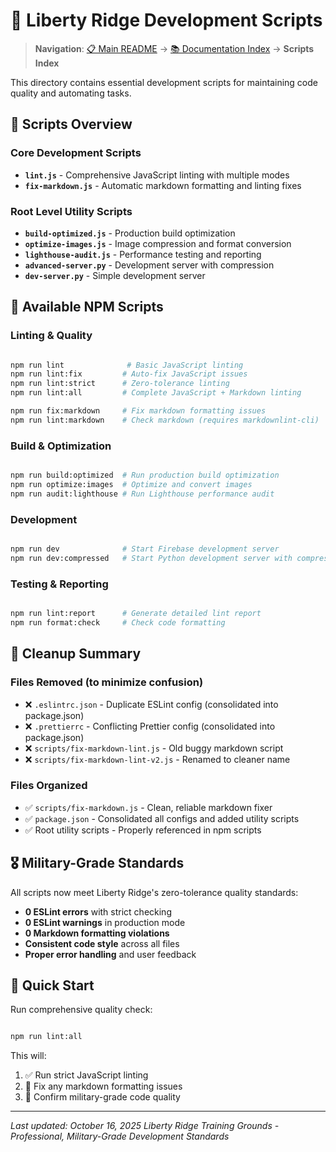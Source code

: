 # 🔧 Liberty Ridge Development Scripts

> **Navigation**: [📋 Main README](../README.md) → [📚 Documentation Index](../docs/DOCUMENTATION_INDEX.md) → **Scripts Index**

This directory contains essential development scripts for maintaining code quality and automating tasks.

## 📁 Scripts Overview

### Core Development Scripts

- **`lint.js`** - Comprehensive JavaScript linting with multiple modes
- **`fix-markdown.js`** - Automatic markdown formatting and linting fixes

### Root Level Utility Scripts

- **`build-optimized.js`** - Production build optimization
- **`optimize-images.js`** - Image compression and format conversion
- **`lighthouse-audit.js`** - Performance testing and reporting
- **`advanced-server.py`** - Development server with compression
- **`dev-server.py`** - Simple development server

## 🎯 Available NPM Scripts

### Linting & Quality

```bash

npm run lint              # Basic JavaScript linting
npm run lint:fix         # Auto-fix JavaScript issues
npm run lint:strict      # Zero-tolerance linting
npm run lint:all         # Complete JavaScript + Markdown linting

npm run fix:markdown     # Fix markdown formatting issues
npm run lint:markdown    # Check markdown (requires markdownlint-cli)

```

### Build & Optimization

```bash

npm run build:optimized  # Run production build optimization
npm run optimize:images  # Optimize and convert images
npm run audit:lighthouse # Run Lighthouse performance audit

```

### Development

```bash

npm run dev              # Start Firebase development server
npm run dev:compressed   # Start Python development server with compression

```

### Testing & Reporting

```bash

npm run lint:report      # Generate detailed lint report
npm run format:check     # Check code formatting

```

## 🧹 Cleanup Summary

### Files Removed (to minimize confusion)

- ❌ `.eslintrc.json` - Duplicate ESLint config (consolidated into package.json)
- ❌ `.prettierrc` - Conflicting Prettier config (consolidated into package.json)
- ❌ `scripts/fix-markdown-lint.js` - Old buggy markdown script
- ❌ `scripts/fix-markdown-lint-v2.js` - Renamed to cleaner name

### Files Organized

- ✅ `scripts/fix-markdown.js` - Clean, reliable markdown fixer
- ✅ `package.json` - Consolidated all configs and added utility scripts
- ✅ Root utility scripts - Properly referenced in npm scripts

## 🎖️ Military-Grade Standards

All scripts now meet Liberty Ridge's zero-tolerance quality standards:

- **0 ESLint errors** with strict checking
- **0 ESLint warnings** in production mode
- **0 Markdown formatting violations**
- **Consistent code style** across all files
- **Proper error handling** and user feedback

## 🚀 Quick Start

Run comprehensive quality check:

```bash

npm run lint:all

```

This will:

1. ✅ Run strict JavaScript linting
2. 📝 Fix any markdown formatting issues
3. 🎉 Confirm military-grade code quality

---

*Last updated: October 16, 2025*
*Liberty Ridge Training Grounds - Professional, Military-Grade Development Standards*
